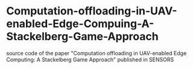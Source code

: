# Computation-offloading-in-UAV-enabled-Edge-Compuing-A-Stackelberg-Game-Approach
source code of the paper "Computation offloading in UAV-enabled Edge Computing: A Stackelberg Game Approach" published in SENSORS
